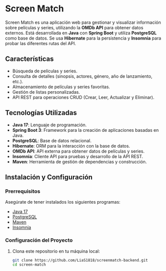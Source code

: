 # Screen Match

Screen Match es una aplicación web para gestionar y visualizar información sobre películas y series, utilizando la **OMDb API** para obtener datos externos. Está desarrollada en **Java** con **Spring Boot** y utiliza **PostgreSQL** como base de datos. Se usa **Hibernate** para la persistencia y **Insomnia** para probar las diferentes rutas del API.

## Características

- Búsqueda de películas y series.
- Consulta de detalles (sinopsis, actores, género, año de lanzamiento, etc.).
- Almacenamiento de películas y series favoritas.
- Gestión de listas personalizadas.
- API REST para operaciones CRUD (Crear, Leer, Actualizar y Eliminar).

## Tecnologías Utilizadas

- **Java 17**: Lenguaje de programación.
- **Spring Boot 3**: Framework para la creación de aplicaciones basadas en Java.
- **PostgreSQL**: Base de datos relacional.
- **Hibernate**: ORM para la interacción con la base de datos.
- **OMDb API**: API externa para obtener datos de películas y series.
- **Insomnia**: Cliente API para pruebas y desarrollo de la API REST.
- **Maven**: Herramienta de gestión de dependencias y construcción.

## Instalación y Configuración

### Prerrequisitos

Asegúrate de tener instalados los siguientes programas:

- [Java 17](https://www.oracle.com/java/technologies/javase-jdk17-downloads.html)
- [PostgreSQL](https://www.postgresql.org/download/)
- [Maven](https://maven.apache.org/download.cgi)
- [Insomnia](https://insomnia.rest/download)

### Configuración del Proyecto

1. Clona este repositorio en tu máquina local:
   ```bash
   git clone https://github.com/LiaS1818/screenmatch-backend.git
   cd screen-match
